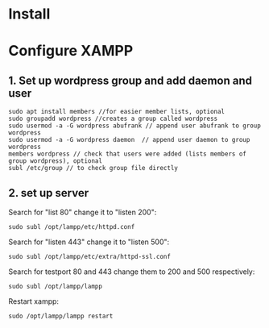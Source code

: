 # Install

# Configure XAMPP

## 1. Set up wordpress group and add daemon and user

	sudo apt install members //for easier member lists, optional
	sudo groupadd wordpress //creates a group called wordpress
	sudo usermod -a -G wordpress abufrank // append user abufrank to group wordpress
	sudo usermod -a -G wordpress daemon  // append user daemon to group wordpress
	members wordpress // check that users were added (lists members of group wordpress), optional
	subl /etc/group // to check group file directly

## 2. set up server

Search for "list 80" change it to "listen 200":

	sudo subl /opt/lampp/etc/httpd.conf

Search for "listen 443" change it to "listen 500":

	sudo subl /opt/lampp/etc/extra/httpd-ssl.conf

Search for testport 80 and 443 change them to 200 and 500 respectively:
	
	sudo subl /opt/lampp/lampp

Restart xampp:
	
	sudo /opt/lampp/lampp restart
